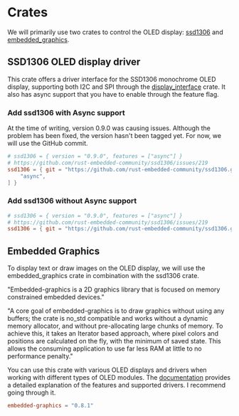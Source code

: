 # Crates 

We will primarily use two crates to control the OLED display: [ssd1306](https://docs.rs/ssd1306/latest/ssd1306/) and [embedded_graphics](https://docs.rs/embedded-graphics/latest/embedded_graphics/).


## SSD1306 OLED display driver

This crate offers a driver interface for the SSD1306 monochrome OLED display, supporting both I2C and SPI through the [display_interface](https://docs.rs/display-interface/latest/display_interface/) crate. It also has async support that you have to enable through the feature flag. 

### Add ssd1306 with Async support

At the time of writing, version 0.9.0 was causing issues. Although the problem has been fixed, the version hasn't been tagged yet. For now, we will use the GitHub commit.

```toml
# ssd1306 = { version = "0.9.0", features = ["async"] }
# https://github.com/rust-embedded-community/ssd1306/issues/219
ssd1306 = { git = "https://github.com/rust-embedded-community/ssd1306.git", rev = "f3a2f7aca421fbf3ddda45ecef0dfd1f0f12330e", features = [
    "async",
] }
```

### Add ssd1306 without Async support

```toml
# ssd1306 = { version = "0.9.0", features = ["async"] }
# https://github.com/rust-embedded-community/ssd1306/issues/219
ssd1306 = { git = "https://github.com/rust-embedded-community/ssd1306.git", rev = "f3a2f7aca421fbf3ddda45ecef0dfd1f0f12330e", features = [] }
```

## Embedded Graphics

To display text or draw images on the OLED display, we will use the embedded_graphics crate in combination with the ssd1306 crate.

"Embedded-graphics is a 2D graphics library that is focused on memory constrained embedded devices."

"A core goal of embedded-graphics is to draw graphics without using any buffers; the crate is no_std compatible and works without a dynamic memory allocator, and without pre-allocating large chunks of memory. To achieve this, it takes an Iterator based approach, where pixel colors and positions are calculated on the fly, with the minimum of saved state. This allows the consuming application to use far less RAM at little to no performance penalty."

You can use this crate with various OLED displays and drivers when working with different types of OLED modules. The [documentation](https://docs.rs/embedded-graphics/latest/embedded_graphics/) provides a detailed explanation of the features and supported drivers. I recommend going through it.


```toml
embedded-graphics = "0.8.1"
```
